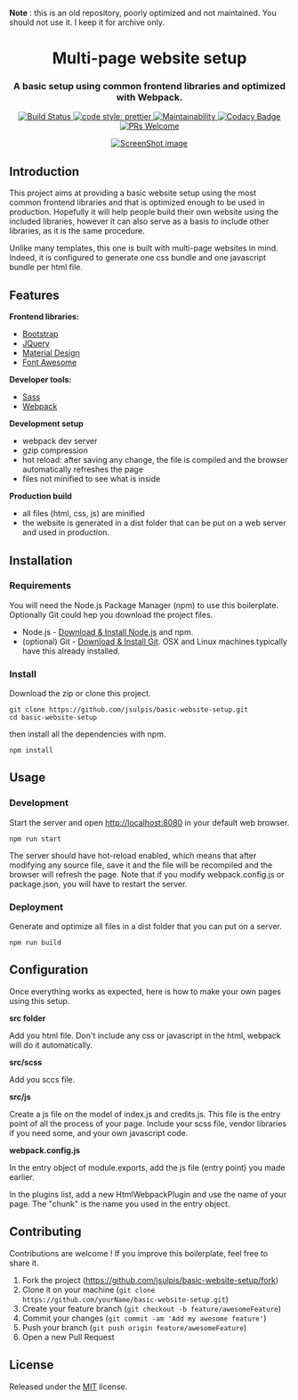 **Note** : this is an old repository, poorly optimized and not maintained. You should not use it. I keep it for archive only.

<h1 align="center">Multi-page website setup</h1>

<h3 align="center">A basic setup using common frontend libraries and optimized with Webpack.</h3>

<p align="center">
  <a href="https://travis-ci.org/jsulpis/basic-website-setup">
		<img alt="Build Status" src="https://travis-ci.org/jsulpis/basic-website-setup.svg?branch=02-complete-npm-webpack-setup" />
	</a>
  <a href="https://github.com/prettier/prettier">
		<img alt="code style: prettier" src="https://img.shields.io/badge/code_style-prettier-ff69b4.svg" />
	</a>
  <a href="https://codeclimate.com/github/jsulpis/static-website-boilerplate/maintainability">
		<img alt="Maintainability" src="https://api.codeclimate.com/v1/badges/57574c52be855a7f396e/maintainability" />
	</a>
  <a href="https://www.codacy.com/app/jsulpis/static-website-boilerplate?utm_source=github.com&amp;utm_medium=referral&amp;utm_content=jsulpis/static-website-boilerplate&amp;utm_campaign=Badge_Grade">
		<img alt="Codacy Badge" src="https://api.codacy.com/project/badge/Grade/085e9b5003fa4f37b3fab1361eca0efa" />
	</a>
  <a href="http://makeapullrequest.com">
		<img alt="PRs Welcome" src="https://img.shields.io/badge/PRs-welcome-brightgreen.svg" />
	</a>
</p>

<p align="center">
  <a href="https://jsulpis.github.io/basic-website-setup/"><img class="repo-preview" src="https://raw.githubusercontent.com/jsulpis/basic-website-setup/02-complete-npm-webpack-setup/preview.png" alt="ScreenShot image"/>       </a>
</p>

## Introduction

This project aims at providing a basic website setup using the most common frontend libraries and that is optimized enough to be used in production. Hopefully it will help people build their own website using the included libraries, however it can also serve as a basis to include other libraries, as it is the same procedure.

Unlike many templates, this one is built with multi-page websites in mind. Indeed, it is configured to generate one css bundle and one javascript bundle per html file.

## Features

**Frontend libraries:**
- [Bootstrap](https://getbootstrap.com/)
- [JQuery](https://jquery.com/)
- [Material Design](https://material.io/)
- [Font Awesome](https://fontawesome.com/)

**Developer tools:**
- [Sass](https://sass-lang.com/)
- [Webpack](https://webpack.js.org/)

**Development setup**
- webpack dev server
- gzip compression
- hot reload: after saving any change, the file is compiled and the browser automatically refreshes the page
- files not minified to see what is inside

**Production build**
- all files (html, css, js) are minified
- the website is generated in a dist folder that can be put on a web server and used in production.

## Installation


### Requirements

You will need the Node.js Package Manager (npm) to use this boilerplate. Optionally Git could hep you download the project files.

* Node.js - [Download & Install Node.js](https://nodejs.org/en/download/) and npm.
* (optional) Git - [Download & Install Git](https://git-scm.com/downloads). OSX and Linux machines typically have this already installed.

### Install

Download the zip or clone this project.

```
git clone https://github.com/jsulpis/basic-website-setup.git
cd basic-website-setup
```

then install all the dependencies with npm.
```
npm install
```

## Usage

### Development

Start the server and open [http://localhost:8080](http://localhost:8080/) in your default web browser. 

```
npm run start
```
The server should have hot-reload enabled, which means that after modifying any source file, save it and the file will be recompiled and the browser will refresh the page. Note that if you modify webpack.config.js or package.json, you will have to restart the server.

### Deployment

Generate and optimize all files in a dist folder that you can put on a server.

```
npm run build
```

## Configuration

Once everything works as expected, here is how to make your own pages using this setup.

**src folder**

Add you html file. Don't include any css or javascript in the html, webpack will do it automatically.

**src/scss**

Add you sccs file.

**src/js**

Create a js file on the model of index.js and credits.js. This file is the entry point of all the process of your page. Include your scss file, vendor libraries if you need some, and your own javascript code.

**webpack.config.js**

In the entry object of module.exports, add the js file (entry point) you made earlier.

In the plugins list, add a new HtmlWebpackPlugin and use the name of your page. The "chunk" is the name you used in the entry object.

## Contributing

Contributions are welcome ! If you improve this boilerplate, feel free to share it.

1. Fork the project (<https://github.com/jsulpis/basic-website-setup/fork>)
2. Clone it on your machine (`git clone https://github.com/yourName/basic-website-setup.git`)
3. Create your feature branch (`git checkout -b feature/awesomeFeature`)
4. Commit your changes (`git commit -am 'Add my awesome feature'`)
5. Push your branch (`git push origin feature/awesomeFeature`)
6. Open a new Pull Request

## License

Released under the [MIT](https://github.com/jsulpis/basic-website-setup/blob/02-complete-npm-webpack-setup/LICENSE) license.
